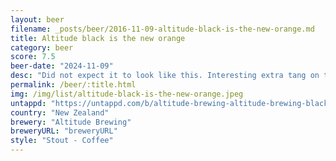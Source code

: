 ```yaml
---
layout: beer
filename: _posts/beer/2016-11-09-altitude-black-is-the-new-orange.md
title: Altitude black is the new orange
category: beer
score: 7.5
beer-date: "2024-11-09"
desc: "Did not expect it to look like this. Interesting extra tang on top of the regular stout. My lips are now stained"
permalink: /beer/:title.html
img: /img/list/altitude-black-is-the-new-orange.jpeg
untappd: "https://untappd.com/b/altitude-brewing-altitude-brewing-black-is-the-new-orange/5883990"
country: "New Zealand"
brewery: "Altitude Brewing"
breweryURL: "breweryURL"
style: "Stout - Coffee"
---
```

